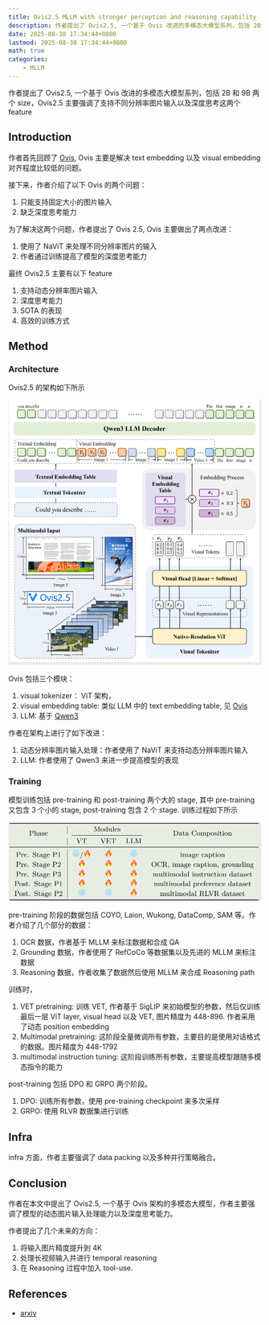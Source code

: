 ```yaml
---
title: Ovis2.5 MLLM with stronger perception and reasoning capability
description: 作者提出了 Ovis2.5, 一个基于 Ovis 改进的多模态大模型系列，包括 2B 和 9B 两个 size，Ovis2.5 主要强调了支持不同分辨率图片输入以及深度思考这两个 feature
date: 2025-08-30 17:34:44+0800
lastmod: 2025-08-30 17:34:44+0800
math: true
categories:
    - MLLM 
---
```



作者提出了 Ovis2.5, 一个基于 Ovis 改进的多模态大模型系列，包括 2B 和 9B 两个 size，Ovis2.5 主要强调了支持不同分辨率图片输入以及深度思考这两个 feature

## Introduction

作者首先回顾了 [Ovis](https://maosong.website/p/ovis-discrete-visual-embedding/), Ovis 主要是解决 text embedding 以及 visual embedding 对齐程度比较低的问题。

接下来，作者介绍了以下 Ovis 的两个问题：

1. 只能支持固定大小的图片输入
2. 缺乏深度思考能力

为了解决这两个问题，作者提出了 Ovis 2.5, Ovis 主要做出了两点改进：

1. 使用了 NaViT 来处理不同分辨率图片的输入
2. 作者通过训练提高了模型的深度思考能力

最终 Ovis2.5 主要有以下 feature

1. 支持动态分辨率图片输入
2. 深度思考能力
3. SOTA 的表现
4. 高效的训练方式

## Method

### Architecture

Ovis2.5 的架构如下所示

![Architecture of Ovis2.5](Ovis-2-5-architecture.png)

Ovis 包括三个模块：

1. visual tokenizer： ViT 架构，
2. visual embedding table: 类似 LLM 中的 text embedding table, 见 [Ovis](https://maosong.website/p/ovis-discrete-visual-embedding/)
3. LLM: 基于 [Qwen3](https://maosong.website/p/notes-on-qwen3/)

作者在架构上进行了如下改进：

1. 动态分辨率图片输入处理：作者使用了 NaViT 来支持动态分辨率图片输入
2. LLM: 作者使用了 Qwen3 来进一步提高模型的表现

### Training

模型训练包括 pre-training 和 post-training 两个大的 stage,  其中 pre-training 又包含 3 个小的 stage, post-training 包含 2 个 stage. 训练过程如下所示

![Training Process of Ovis2.5](Ovis-2-5-training-process.png)

pre-training 阶段的数据包括 COYO, Laion, Wukong, DataComp, SAM 等。作者介绍了几个部分的数据：

1. OCR 数据，作者基于 MLLM 来标注数据和合成 QA
2. Grounding 数据，作者使用了 RefCoCo 等数据集以及先进的 MLLM 来标注数据
3. Reasoning 数据，作者收集了数据然后使用 MLLM 来合成 Reasoning path

训练时，

1. VET pretraining: 训练 VET, 作者基于 SigLIP 来初始模型的参数，然后仅训练最后一层 ViT layer, visual head 以及 VET, 图片精度为 448-896. 作者采用了动态 position embedding
2. Multimodal pretraining: 这阶段全量微调所有参数，主要目的是使用对话格式的数据。图片精度为 448-1792
3. multimodal instruction tuning: 这阶段训练所有参数，主要提高模型跟随多模态指令的能力

post-training 包括 DPO 和 GRPO 两个阶段。

1. DPO: 训练所有参数，使用 pre-training checkpoint 来多次采样
2. GRPO: 使用 RLVR 数据集进行训练

## Infra

infra 方面，作者主要强调了 data packing 以及多种并行策略融合。

## Conclusion

作者在本文中提出了 Ovis2.5, 一个基于 Ovis 架构的多模态大模型，作者主要强调了模型的动态图片输入处理能力以及深度思考能力。

作者提出了几个未来的方向：

1. 将输入图片精度提升到 4K
2. 处理长视频输入并进行 temporal reasoning
3. 在 Reasoning 过程中加入 tool-use.

## References

- [arxiv](http://arxiv.org/abs/2508.11737)
